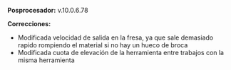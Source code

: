 **Posprocesador:** v.10.0.6.78

**Correcciones:**

* Modificada velocidad de salida en la fresa, ya que sale demasiado rapido rompiendo el material si no hay un hueco de broca
* Modificada cuota de elevación de la herramienta entre trabajos con la misma herramienta